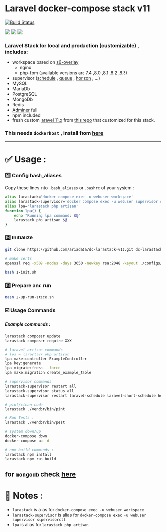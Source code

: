 # Laravel docker-compose stack v11
[![Build Status](https://files.ariadata.co/file/ariadata_logo.png)](https://ariadata.co)

![](https://img.shields.io/github/stars/ariadata/dc-larastack-v11.svg)
![](https://img.shields.io/github/watchers/ariadata/dc-larastack-v11.svg)
![](https://img.shields.io/github/forks/ariadata/dc-larastack-v11.svg)

### Laravel Stack for local and production (customizable) , includes:
* workspace based on [s6-overlay](https://github.com/just-containers/s6-overlay)
  * nginx
  * php-fpm (available versions are 7.4 ,8.0 ,8.1 ,8.2 ,8.3)
* supervisor ([schedule](https://laravel.com/docs/11.x/scheduling) , [queue](https://laravel.com/docs/11.x/queues) , [horizon](https://laravel.com/docs/11.x/horizon) , ...)
* MySQL
* MariaDb
* PostgreSQL
* MongoDb
* Redis
* [Adminer](https://hub.docker.com/_/adminer/) full
* npm included
* fresh custom [laravel 11.x](https://laravel.com/docs/11.x) from [this repo](https://github.com/ariadata/laravel-11-for-larastack) that customized for this stack.

### This needs `dockerhost` , install from [here](https://github.com/ariadata/dockerhost-sh)

---
# ✅ Usage :
### 1️⃣ Config bash_aliases
Copy these lines into `.bash_aliases` or `.bashrc` of your system :
```bash
alias larastack='docker compose exec -u webuser workspace'
alias larastack-supervisor='docker compose exec -u webuser supervisor supervisorctl'
alias lpa='larastack php artisan'
function lpa() {
    echo "Running lpa command: $@"
    larastack php artisan $@
}
```
### 2️⃣ Initialize
```bash
git clone https://github.com/ariadata/dc-larastack-v11.git dc-larastack && cd dc-larastack

# make certs
openssl req -x509 -nodes -days 3650 -newkey rsa:2048 -keyout ./configs/nginx/ssl/default.key -out ./configs/nginx/ssl/default.crt

bash 1-init.sh
```

### 3️⃣ Prepare and run
```bash
bash 2-up-run-stack.sh
```
### ☑️ Usage Commands
##### Example commands :
```bash
larastack composer update
larastack composer require XXX

# laravel artisan commands
# lpa = larastack php artisan
lpa make:controller ExampleController
lpa key:generate
lpa migrate:fresh --force
lpa make:migration create_example_table

# supervisor commands
larastack-supervisor restart all
larastack-supervisor status all
larastack-supervisor restart laravel-schedule laravel-short-schedule horizon:

# pint/clean code
larastack ./vendor/bin/pint

# Run Tests :
larastack ./vendor/bin/pest

# system down/up
docker-compose down
docker-compose up -d

# npm build commands :
larastack npm install
larastack npm run build

```
for `mongodb` check [here](https://www.mongodb.com/compatibility/mongodb-laravel-integration)
---
# 📝 Notes :
* `larastack` is alias for `docker-compose exec -u webuser workspace`
* `larastack-supervisor` is alias for `docker-compose exec -u webuser supervisor supervisorctl`
* `lpa` is alias for `larastack php artisan`

